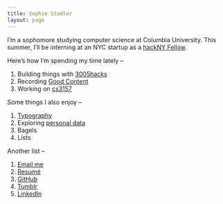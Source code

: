 ```yaml
---
title: Sophie Stadler
layout: page
---
```


I’m a sophomore studying computer science at Columbia University. This summer, I’ll be interning at an NYC startup as a [hackNY Fellow](http://hackny.org/a/fellows/).

Here’s how I’m spending my time lately –

1. Building things with [3005hacks](http://3005hacks.com)
2. Recording [Good Content](http://goodcontentpodcast.com)
3. Working on [cs3157](http://www.cs.columbia.edu/~jae/3157/)

Some things I also enjoy –

1. [Typography](https://github.com/sophstad/typelinks)
2. Exploring [personal data](http://sophiestadler.com/france)
3. Bagels
4. Lists

Another list –

1. [Email me](mailto:srs2231@columbia.edu)
2. [Resumé](/resume.pdf)
3. [GitHub](http://github.com/sophstad)
4. [Tumblr](http://hypertexts.tumblr.com)
5. [LinkedIn](http://www.linkedin.com/in/sophiestadler)